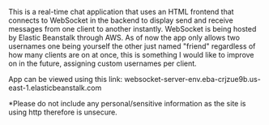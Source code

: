  This is a real-time chat application that uses an HTML frontend that connects to WebSocket in the backend to display send and receive messages from one client to another instantly. WebSocket is being hosted by Elastic Beanstalk through AWS. As of now the app only allows two usernames one being yourself the other just named "friend" regardless of how many clients are on at once, this is something I would like to improve on in the future, assigning custom usernames per client. 

App can be viewed using this link: websocket-server-env.eba-crjzue9b.us-east-1.elasticbeanstalk.com

*Please do not include any personal/sensitive information as the site is using http therefore is unsecure.
